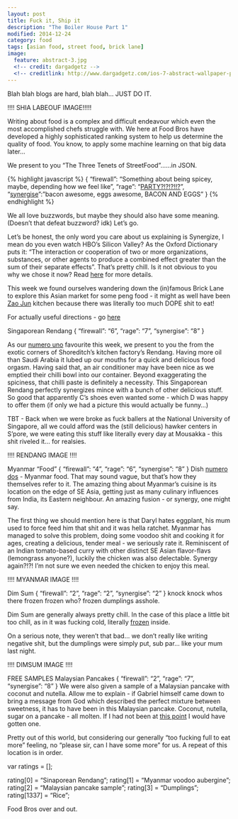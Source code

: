 ```yaml
---
layout: post
title: Fuck it, Ship it
description: "The Boiler House Part 1"
modified: 2014-12-24
category: food
tags: [asian food, street food, brick lane]
image:
  feature: abstract-3.jpg
  <!-- credit: dargadgetz -->
  <!-- creditlink: http://www.dargadgetz.com/ios-7-abstract-wallpaper-pack-for-iphone-5-and-ipod-touch-retina/ -->
---
```

Blah blah blogs are hard, blah blah… JUST DO IT.

!!!! SHIA LABEOUF IMAGE!!!!!

Writing about food is a complex and difficult endeavour which even the most accomplished chefs struggle with. We here at Food Bros have developed a highly sophisticated ranking system to help us determine the quality of food. You know, to apply some machine learning on that big data later...

We present to you “The Three Tenets of StreetFood”......in JSON.

{% highlight javascript %}
{
  “firewall”: “Something about being spicey, maybe, depending how we feel like”,
  “rage”: “[PARTY?!?!?!!?](https://youtu.be/KJgJx05hR4M?t=137)”,
  “[synergise](https://www.oxforddictionaries.com/definition/english/synergise#synergise__2)”:”bacon awesome, eggs awesome, BACON AND EGGS”
}
{% endhighlight %}

We all love buzzwords, but maybe they should also have some meaning. (Doesn’t that defeat buzzword? idk) Let’s go.

Let’s be honest, the only word you care about us explaining is Synergize, I mean do you even watch HBO’s Silicon Valley? As the Oxford Dictionary puts it: “The interaction or cooperation of two or more organizations, substances, or other agents to produce a combined effect greater than the sum of their separate effects”. That’s pretty chill. Is it not obvious to you why we chose it now? Read [here](http://lmgtfy.com/?q=synergy+lol) for more details.

This week we found ourselves wandering down the (in)famous Brick Lane to explore this Asian market for some peng food - it might as well have been [Zao Jun](https://en.wikipedia.org/wiki/Kitchen_God) kitchen because there was literally too much DOPE shit to eat!

For actually useful directions - go [here](https://www.google.co.uk/maps/place/The+Boiler+House/@51.5216357,-0.0716915,20z/data=!4m2!3m1!1s0x0000000000000000:0x5fa947d4f32ba1b8?hl=en)

Singaporean Rendang
{
  “firewall”: “6”,
  “rage”: “7”,
  “synergise”: “8”
}

As our [numero uno](http://www.bbc.co.uk/languages/spanish/) favourite this week, we present to you the from the exotic corners of Shoreditch’s kitchen factory’s Rendang. Having more oil than Saudi Arabia it lubed up our mouths for a quick and delicious food orgasm. Having said that, an air conditioner may have been nice as we emptied their chilli bowl into our container. Beyond exaggerating the spiciness, that chilli paste is definitely a necessity. This Singaporean Rendang perfectly synergizes mince with a bunch of other delicious stuff. So good that apparently C’s shoes even wanted some - which D was happy to offer them (if only we had a picture this would actually be funny…)

TBT - Back when we were broke as fuck ballers at the National University of Singapore, all we could afford was the (still delicious) hawker centers in S’pore, we were eating this stuff like literally every day at Mousakka - this shit riveled it… for realsies.

!!!! RENDANG IMAGE !!!!

Myanmar “Food”
{
  “firewall”: “4”,
  “rage”: “6”,
  “synergise”: “8”
}
Dish [numero dos](http://www.bbc.co.uk/languages/spanish/) - Myanmar food. That may sound vague, but that’s how they themselves refer to it. The amazing thing about Myanmar’s cuisine is its location on the edge of SE Asia, getting just as many culinary influences from India, its Eastern neighbour. An amazing fusion - or synergy, one might say.

The first thing we should mention here is that Daryl hates eggplant, his mum used to force feed him that shit and it was hella ratchet. Myanmar has managed to solve this problem, doing some voodoo shit and cooking it for ages, creating a delicious, tender meal - we seriously rate it. Reminiscent of an Indian tomato-based curry with other distinct SE Asian flavor-flavs (lemongrass anyone?), luckily the chicken was also delectable. Synergy again?!?! I’m not sure we even needed the chicken to enjoy this meal.

!!!! MYANMAR IMAGE !!!!

Dim Sum
{
  “firewall”: “2”,
  “rage”: “2”,
  “synergise”: “2”
}
knock knock
whos there
frozen
frozen who?
frozen dumplings asshole.

Dim Sum are generally always pretty chill. In the case of this place a little bit too chill, as in it was fucking cold, literally [frozen](https://i.imgur.com/fhc63SD.jpg) inside.

On a serious note, they weren’t that bad… we don’t really like writing negative shit, but the dumplings were simply put, sub par… like your mum last night.

!!!! DIMSUM IMAGE !!!!

FREE SAMPLES
Malaysian Pancakes
{
  “firewall”: “2”,
  “rage”: “7”,
  “synergise”: “8”
}
We were also given a sample of a Malaysian pancake with coconut and nutella. Allow me to explain - if Gabriel himself came down to bring a message from God which described the perfect mixture between sweetness, it has to have been in this Malaysian pancake. Coconut, nutella, sugar on a pancake - all molten. If I had not been at [this point](https://www.youtube.com/watch?v=lhbHTjMLN5c&feature=youtu.be&t=97) I would have gotten one.

Pretty out of this world, but considering our generally “too fucking full to eat more” feeling, no “please sir, can I have some more” for us. A repeat of this location is in order.

var ratings = [];

rating[0] = “Sinaporean Rendang”;
rating[1] = “Myanmar voodoo aubergine”;
rating[2] = “Malaysian pancake sample”;
rating[3] = “Dumplings”;
rating[1337] = “Rice”;

Food Bros over and out.

